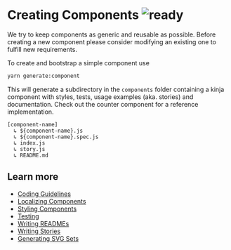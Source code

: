 # Creating Components ![ready](status-images/ready.svg)

We try to keep components as generic and reusable as possible. Before creating a new component please consider modifying an existing one to fulfill new requirements.

To create and bootstrap a simple component use

```bash
yarn generate:component
```

This will generate a subdirectory in the `components` folder containing a kinja component with styles, tests, usage examples (aka. stories) and documentation. Check out the counter component for a reference implementation.

```
[component-name]
  ↳ ${component-name}.js
  ↳ ${component-name}.spec.js
  ↳ index.js
  ↳ story.js
  ↳ README.md
```

## Learn more

- [Coding Guidelines](https://github.com/gawkermedia/kinja-mantle/blob/master/packages/kinja-components/doc/contributing/CODING.md)
- [Localizing Components](https://github.com/gawkermedia/kinja-mantle/blob/master/packages/kinja-components/doc/contributing/LOCALIZING.md)
- [Styling Components](https://github.com/gawkermedia/kinja-mantle/blob/master/packages/kinja-components/doc/contributing/STYLING.md)
- [Testing](https://github.com/gawkermedia/kinja-mantle/blob/master/packages/kinja-components/doc/contributing/TESTING.md)
- [Writing READMEs](https://github.com/gawkermedia/kinja-mantle/blob/master/packages/kinja-components/doc/contributing/READMES.md)
- [Writing Stories](https://github.com/gawkermedia/kinja-mantle/blob/master/packages/kinja-components/doc/contributing/STORIES.md)
- [Generating SVG Sets](https://github.com/gawkermedia/kinja-mantle/blob/master/packages/kinja-components/doc/contributing/GENERATING.md)
